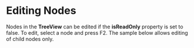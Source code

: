 Editing Nodes
=============

Nodes in the **TreeView** can be edited if the **isReadOnly** property is set to false. To edit, select a node and press F2. The sample below allows editing of child nodes only.